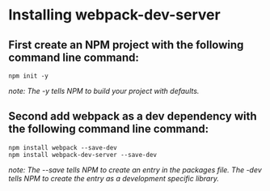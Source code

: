 
# Installing webpack-dev-server

## First create an NPM project with the following command line command:

    npm init -y

*note: The -y tells NPM to build your project with defaults.*

## Second add webpack as a dev dependency with the following command line command:

    npm install webpack --save-dev
    npm install webpack-dev-server --save-dev

*note: The --save tells NPM to create an entry in the packages file.  The -dev tells NPM to create the entry as a development specific library.*
